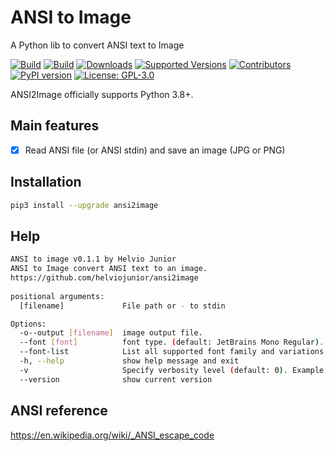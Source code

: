 # ANSI to Image

A Python lib to convert ANSI text to Image

[![Build](https://github.com/helviojunior/ansi2image/actions/workflows/build_and_publish.yml/badge.svg)](https://github.com/helviojunior/ansi2image/actions/workflows/build_and_publish.yml)
[![Build](https://github.com/helviojunior/ansi2image/actions/workflows/build_and_test.yml/badge.svg)](https://github.com/helviojunior/ansi2image/actions/workflows/build_and_test.yml)
[![Downloads](https://pepy.tech/badge/ansi2image/month)](https://pepy.tech/project/ansi2image)
[![Supported Versions](https://img.shields.io/pypi/pyversions/ansi2image.svg)](https://pypi.org/project/ansi2image)
[![Contributors](https://img.shields.io/github/contributors/helviojunior/ansi2image.svg)](https://github.com/helviojunior/ansi2image/graphs/contributors)
[![PyPI version](https://img.shields.io/pypi/v/ansi2image.svg)](https://pypi.org/project/ansi2image/)
[![License: GPL-3.0](https://img.shields.io/pypi/l/ansi2image.svg)](https://github.com/helviojunior/ansi2image/blob/main/LICENSE)

ANSI2Image officially supports Python 3.8+.

## Main features

* [x] Read ANSI file (or ANSI stdin) and save an image (JPG or PNG)

## Installation

```bash
pip3 install --upgrade ansi2image
```

## Help

```bash
ANSI to image v0.1.1 by Helvio Junior
ANSI to Image convert ANSI text to an image.
https://github.com/helviojunior/ansi2image
    
positional arguments:
  [filename]             File path or - to stdin

Options:
  -o--output [filename]  image output file.
  --font [font]          font type. (default: JetBrains Mono Regular).
  --font-list            List all supported font family and variations
  -h, --help             show help message and exit
  -v                     Specify verbosity level (default: 0). Example: -v, -vv, -vvv
  --version              show current version

```

## ANSI reference

https://en.wikipedia.org/wiki/_ANSI_escape_code